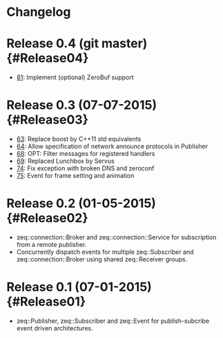 # Changelog

# Release 0.4 (git master) {#Release04}

* [81](https://github.com/HBPVIS/zeq/pull/81):
  Implement (optional) ZeroBuf support

# Release 0.3 (07-07-2015) {#Release03}

* [63](https://github.com/HBPVIS/zeq/pull/63):
  Replace boost by C++11 std equivalents
* [64](https://github.com/HBPVIS/zeq/pull/64):
  Allow specification of network announce protocols in Publisher
* [68](https://github.com/HBPVIS/zeq/pull/68):
  OPT: Filter messages for registered handlers
* [69](https://github.com/HBPVIS/zeq/pull/69):
  Replaced Lunchbox by Servus
* [74](https://github.com/HBPVIS/zeq/pull/74):
  Fix exception with broken DNS and zeroconf
* [75](https://github.com/HBPVIS/zeq/pull/75):
  Event for frame setting and animation

# Release 0.2 (01-05-2015) {#Release02}

* zeq::connection::Broker and zeq::connection::Service for subscription from a
  remote publisher.
* Concurrently dispatch events for multiple zeq::Subscriber and
  zeq::connection::Broker using shared zeq::Receiver groups.

# Release 0.1 (07-01-2015){#Release01}

* zeq::Publisher, zeq::Subscriber and zeq::Event for publish-subcribe event
  driven architectures.
